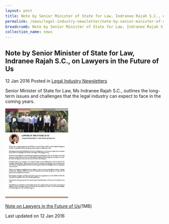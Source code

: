 ```yaml
---
layout: post
title: Note by Senior Minister of State for Law, Indranee Rajah S.C., on Lawyers in the Future of Us
permalink: /news/legal-industry-newsletter/note-by-senior-minister-of-state-for-law--indranee-rajah-s-c---o2/
breadcrumb: Note by Senior Minister of State for Law, Indranee Rajah S.C., on Lawyers in the Future of Us
collection_name: news
---
```


<style>
  .image {width: 200px;}
  .image img {max-width: 100%;}
</style>

Note by Senior Minister of State for Law, Indranee Rajah S.C., on Lawyers in the Future of Us
---

12 Jan 2016 Posted in [Legal Industry Newsletters](/news/legal-industry-newsletters/)

Senior Minister of State for Law, Ms Indranee Rajah S.C., outlines the long-term issues and challenges that the legal industry can expect to face in the coming years.

<div class="image">
  <a href="/files/NoteonLawyersintheFutureofUs.pdf/"><img src="/images/1452595386576.jpg/" alt="image of pdf: lawyers in the future of us"></a>
</div>

<a href="/files/NoteonLawyersintheFutureofUs.pdf/">Note on Lawyers in the Future of Us</a>(1MB)

<p class="right-side-updated">Last updated on 12 Jan 2016</p>

